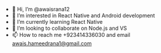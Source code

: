 - 👋 Hi, I’m @awaisrana12
- 👀 I’m interested in React Native and Android development
- 🌱 I’m currently learning React Native 
- 💞️ I’m looking to collaborate on Node.js and VS
- 📫 How to reach me +923414336030 and email awais.hameedrana1@gmail.com

<!---
awaisrana12/awaisrana12 is a ✨ special ✨ repository because its `README.md` (this file) appears on your GitHub profile.
You can click the Preview link to take a look at your changes.
--->
